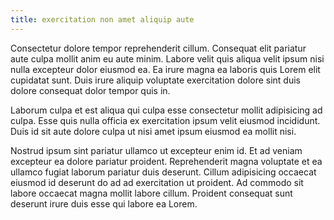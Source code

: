 ```yaml
---
title: exercitation non amet aliquip aute
---
```


Consectetur dolore tempor reprehenderit cillum. Consequat elit pariatur aute culpa mollit anim eu aute minim. Labore velit quis aliqua velit ipsum nisi nulla excepteur dolor eiusmod ea. Ea irure magna ea laboris quis Lorem elit cupidatat sunt. Duis irure aliquip voluptate exercitation dolore sint duis dolore consequat dolor tempor quis in.

Laborum culpa et est aliqua qui culpa esse consectetur mollit adipisicing ad culpa. Esse quis nulla officia ex exercitation ipsum velit eiusmod incididunt. Duis id sit aute dolore culpa ut nisi amet ipsum eiusmod ea mollit nisi.

Nostrud ipsum sint pariatur ullamco ut excepteur enim id. Et ad veniam excepteur ea dolore pariatur proident. Reprehenderit magna voluptate et ea ullamco fugiat laborum pariatur duis deserunt. Cillum adipisicing occaecat eiusmod id deserunt do ad ad exercitation ut proident. Ad commodo sit labore occaecat magna mollit labore cillum. Proident consequat sunt deserunt irure duis esse qui labore ea Lorem.